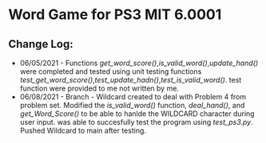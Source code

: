 # Word Game for PS3 MIT 6.0001
## Change Log: 
* 06/05/2021 -  Functions *get_word_score()*,*is_valid_word()*,*update_hand()* were completed and tested using unit testing functions *test_get_word_score()*,*test_update_hadn()*,*test_is_valid_word()*. test function were provided to me not written by me. 
* 06/08/2021 - Branch - Wildcard created to deal with Problem 4 from problem set. Modified the *is_valid_word()* function, *deal_hand()*, and *get_Word_Score()* to be able to hanlde the WILDCARD character during user input. was able to succesfully test the program using *test_ps3.py*. Pushed Wildcard to main after testing. 
